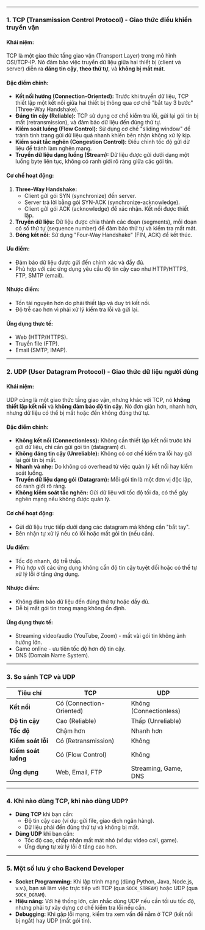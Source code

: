 
----
### 1. TCP (Transmission Control Protocol) - Giao thức điều khiển truyền vận
#### Khái niệm:
TCP là một giao thức tầng giao vận (Transport Layer) trong mô hình OSI/TCP-IP. Nó đảm bảo việc truyền dữ liệu giữa hai thiết bị (client và server) diễn ra **đáng tin cậy**, **theo thứ tự**, và **không bị mất mát**.

#### Đặc điểm chính:
- **Kết nối hướng (Connection-Oriented):** Trước khi truyền dữ liệu, TCP thiết lập một kết nối giữa hai thiết bị thông qua cơ chế "bắt tay 3 bước" (Three-Way Handshake).
- **Đáng tin cậy (Reliable):** TCP sử dụng cơ chế kiểm tra lỗi, gửi lại gói tin bị mất (retransmission), và đảm bảo dữ liệu đến đúng thứ tự.
- **Kiểm soát luồng (Flow Control):** Sử dụng cơ chế "sliding window" để tránh tình trạng gửi dữ liệu quá nhanh khiến bên nhận không xử lý kịp.
- **Kiểm soát tắc nghẽn (Congestion Control):** Điều chỉnh tốc độ gửi dữ liệu để tránh làm nghẽn mạng.
- **Truyền dữ liệu dạng luồng (Stream):** Dữ liệu được gửi dưới dạng một luồng byte liên tục, không có ranh giới rõ ràng giữa các gói tin.

#### Cơ chế hoạt động:
1. **Three-Way Handshake:**
   - Client gửi gói SYN (synchronize) đến server.
   - Server trả lời bằng gói SYN-ACK (synchronize-acknowledge).
   - Client gửi gói ACK (acknowledge) để xác nhận. Kết nối được thiết lập.
2. **Truyền dữ liệu:** Dữ liệu được chia thành các đoạn (segments), mỗi đoạn có số thứ tự (sequence number) để đảm bảo thứ tự và kiểm tra mất mát.
3. **Đóng kết nối:** Sử dụng "Four-Way Handshake" (FIN, ACK) để kết thúc.

#### Ưu điểm:
- Đảm bảo dữ liệu được gửi đến chính xác và đầy đủ.
- Phù hợp với các ứng dụng yêu cầu độ tin cậy cao như HTTP/HTTPS, FTP, SMTP (email).

#### Nhược điểm:
- Tốn tài nguyên hơn do phải thiết lập và duy trì kết nối.
- Độ trễ cao hơn vì phải xử lý kiểm tra lỗi và gửi lại.

#### Ứng dụng thực tế:
- Web (HTTP/HTTPS).
- Truyền file (FTP).
- Email (SMTP, IMAP).

---

### 2. UDP (User Datagram Protocol) - Giao thức dữ liệu người dùng
#### Khái niệm:
UDP cũng là một giao thức tầng giao vận, nhưng khác với TCP, nó **không thiết lập kết nối** và **không đảm bảo độ tin cậy**. Nó đơn giản hơn, nhanh hơn, nhưng dữ liệu có thể bị mất hoặc đến không đúng thứ tự.

#### Đặc điểm chính:
- **Không kết nối (Connectionless):** Không cần thiết lập kết nối trước khi gửi dữ liệu, chỉ cần gửi gói tin (datagram) đi.
- **Không đáng tin cậy (Unreliable):** Không có cơ chế kiểm tra lỗi hay gửi lại gói tin bị mất.
- **Nhanh và nhẹ:** Do không có overhead từ việc quản lý kết nối hay kiểm soát luồng.
- **Truyền dữ liệu dạng gói (Datagram):** Mỗi gói tin là một đơn vị độc lập, có ranh giới rõ ràng.
- **Không kiểm soát tắc nghẽn:** Gửi dữ liệu với tốc độ tối đa, có thể gây nghẽn mạng nếu không được quản lý.

#### Cơ chế hoạt động:
- Gửi dữ liệu trực tiếp dưới dạng các datagram mà không cần "bắt tay".
- Bên nhận tự xử lý nếu có lỗi hoặc mất gói tin (nếu cần).

#### Ưu điểm:
- Tốc độ nhanh, độ trễ thấp.
- Phù hợp với các ứng dụng không cần độ tin cậy tuyệt đối hoặc có thể tự xử lý lỗi ở tầng ứng dụng.

#### Nhược điểm:
- Không đảm bảo dữ liệu đến đúng thứ tự hoặc đầy đủ.
- Dễ bị mất gói tin trong mạng không ổn định.

#### Ứng dụng thực tế:
- Streaming video/audio (YouTube, Zoom) - mất vài gói tin không ảnh hưởng lớn.
- Game online - ưu tiên tốc độ hơn độ tin cậy.
- DNS (Domain Name System).

---

### 3. So sánh TCP và UDP
| Tiêu chí              | TCP                          | UDP                          |
|-----------------------|------------------------------|------------------------------|
| **Kết nối**           | Có (Connection-Oriented)     | Không (Connectionless)       |
| **Độ tin cậy**        | Cao (Reliable)               | Thấp (Unreliable)            |
| **Tốc độ**            | Chậm hơn                    | Nhanh hơn                    |
| **Kiểm soát lỗi**     | Có (Retransmission)          | Không                        |
| **Kiểm soát luồng**   | Có (Flow Control)            | Không                        |
| **Ứng dụng**          | Web, Email, FTP              | Streaming, Game, DNS         |

---

### 4. Khi nào dùng TCP, khi nào dùng UDP?
- **Dùng TCP** khi bạn cần:
  - Độ tin cậy cao (ví dụ: gửi file, giao dịch ngân hàng).
  - Dữ liệu phải đến đúng thứ tự và không bị mất.
- **Dùng UDP** khi bạn cần:
  - Tốc độ cao, chấp nhận mất mát nhỏ (ví dụ: video call, game).
  - Ứng dụng tự xử lý lỗi ở tầng cao hơn.

---

### 5. Một số lưu ý cho Backend Developer
- **Socket Programming:** Khi lập trình mạng (dùng Python, Java, Node.js, v.v.), bạn sẽ làm việc trực tiếp với TCP (qua `SOCK_STREAM`) hoặc UDP (qua `SOCK_DGRAM`).
- **Hiệu năng:** Với hệ thống lớn, cân nhắc dùng UDP nếu cần tối ưu tốc độ, nhưng phải tự xây dựng cơ chế kiểm tra lỗi nếu cần.
- **Debugging:** Khi gặp lỗi mạng, kiểm tra xem vấn đề nằm ở TCP (kết nối bị ngắt) hay UDP (mất gói tin).
